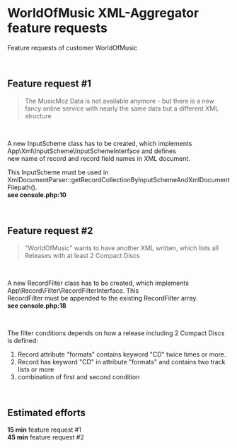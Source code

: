 # WorldOfMusic XML-Aggregator feature requests

Feature requests of customer WorldOfMusic

<br>

## Feature request #1

>  The MusicMoz Data is not available anymore - but there is a new fancy online service with nearly the same data but a different XML structure

<br>

A new InputScheme class has to be created, which implements App\Xml\InputScheme\InputSchemeInterface and defines\
new name of record and record field names in XML document.

This InputScheme must be used in XmlDocumentParser::getRecordCollectionByInputSchemeAndXmlDocumentFilepath().\
**see console.php:10**

<br>

## Feature request #2

> "WorldOfMusic" wants to have another XML written, which lists all Releases with at least 2 Compact Discs

<br>

A new RecordFilter class has to be created, which implements App\Record\Filter\RecordFilterInterface. This\
RecordFilter must be appended to the existing RecordFilter array.\
**see console.php:18**

<br>

The filter conditions depends on how a release including 2 Compact Discs is defined:

1. Record attribute "formats" contains keyword "CD" twice times or more.
2. Record has keyword "CD" in attribute "formats" and contains two track lists or more
3. combination of first and second condition

<br>

## Estimated efforts

**15 min** feature request #1\
**45 min** feature request #2